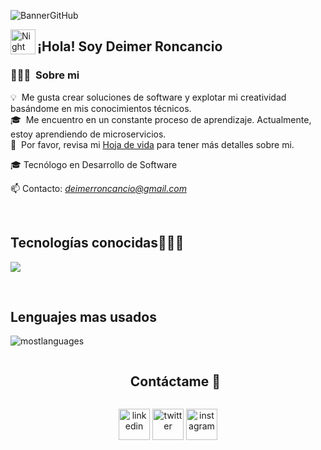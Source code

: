 ![BannerGitHub](https://github.com/user-attachments/assets/dd41d794-79f0-4011-aad0-e294972a2c10)

<img alt="Night Coding" src="./assets/Hand%20Wave.gif" width='40' align="left"/><h2>¡Hola! Soy Deimer Roncancio</h2>

<!-- ## 👋 &nbsp;Hey there! I'm Aditya -->

### 👨🏻‍💻 &nbsp;Sobre mi

💡 &nbsp;Me gusta crear soluciones de software y explotar mi creatividad basándome en mis conocimientos técnicos.\
🎓 &nbsp;Me encuentro en un constante proceso de aprendizaje. Actualmente, estoy aprendiendo de microservicios.\
📄 &nbsp;Por favor, revisa mi [Hoja de vida](https://github.com/user-attachments/files/18043499/Hoja.de.vida.pdf) para tener más detalles sobre mi.

<p align="left">
🎓 Tecnólogo en Desarrollo de Software

📫 Contacto: *deimerroncancio@gmail.com*
<!--Intro end-->
  </p>
<br>

<h2 >Tecnologías conocidas👨🏻‍💻</h2>
<!--tech stack icons-->
<p align="left">
  <a href="https://skillicons.dev">
    <img src="https://skillicons.dev/icons?i=html,css,js,spring,java,mysql,git,github,postman,vscode,react,tailwind,bootstrap&perline=12" />
  </a>
</p>

<br>
<h2>Lenguajes mas usados</h2>

![mostlanguages](https://github-readme-stats.vercel.app/api/top-langs/?username=DeimerRoncancio&hide=shell&theme=transparent)

<div id="user-content-toc">
  <ul align="center">
    <summary><h2 style="display: inline-block">Contáctame 🤝</h2></summary>
  </ul>
</div>

<!--icons and links-->
<p align="center">
<a href="https://www.linkedin.com/in/deimer-steven-roncancio-avila-518b48245/" target="blank"><img align="center" src="https://user-images.githubusercontent.com/88904952/234979284-68c11d7f-1acc-4f0c-ac78-044e1037d7b0.png" alt="linkedin" height="50" width="50" /></a>
<a href="https://x.com/DevDeimer" target="blank"><img align="center" src="https://user-images.githubusercontent.com/88904952/234980676-61bfb021-ecc8-48f7-88e6-34c1b06c4a58.png" alt="twitter" height="50" width="50" /></a> 
<a href="https://www.instagram.com/dev.deimer/" target="blank"><img align="center" src="https://user-images.githubusercontent.com/88904952/234981169-2dd1e58f-4b7e-468c-8213-034ba62156c3.png" alt="instagram" height="50" width="50" /></a>

<br>
